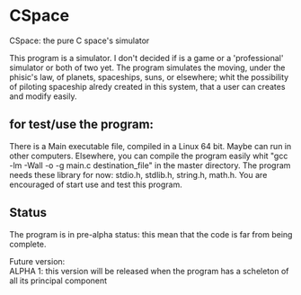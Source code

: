 # CSpace
CSpace: the pure C space's simulator

This program is a simulator. I don't decided if is a game or a 'professional' simulator or both of two yet.
The program simulates the moving, under the phisic's law, of planets, spaceships, suns, or elsewhere;
whit the possibility of piloting spaceship alredy created in this system, that a user can creates and modify easily.

for test/use the program:
-------------------------
There is a Main executable file, compiled in a Linux 64 bit. Maybe can run in other computers.
Elsewhere, you can compile the program easily whit "gcc -lm -Wall -o -g main.c destination_file" in the master directory.
The program needs these library for now: stdio.h, stdlib.h, string.h, math.h.
You are encouraged of start use and test this program.

Status
------
The program is in pre-alpha status: this mean that the code is far from being complete.

Future version:  
ALPHA 1: this version will be released when the program has a scheleton of all its principal component
